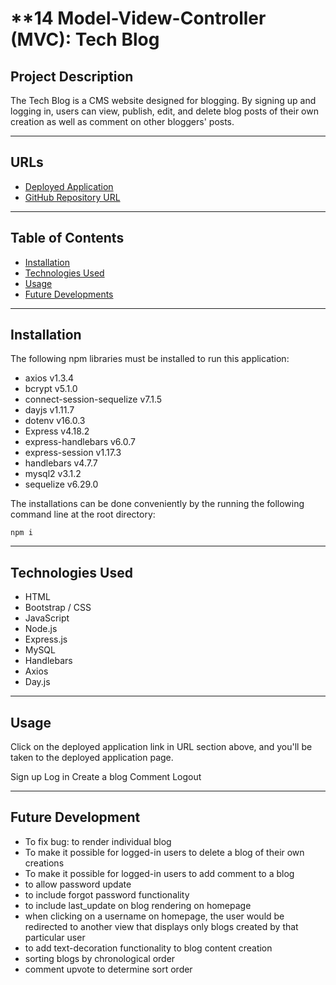 # **14 Model-Videw-Controller (MVC): Tech Blog

## **Project Description**
The Tech Blog is a CMS website designed for blogging. By signing up and logging in, users can view, publish, edit, and delete blog posts of their own creation as well as comment on other bloggers' posts.

---
## **URLs**
- [Deployed Application](https://tech-blog-999.herokuapp.com/)
- [GitHub Repository URL](https://github.com/jouriena11/tech-blog-mvc)

---
## **Table of Contents**
- <a href="#installation">Installation</a>
- <a href="#technologies-used">Technologies Used</a>
- <a href="#usage">Usage</a>
- <a href="#future-development">Future Developments</a>

---
## **Installation**
The following npm libraries must be installed to run this application:
- axios v1.3.4
- bcrypt v5.1.0
- connect-session-sequelize v7.1.5
- dayjs v1.11.7
- dotenv v16.0.3
- Express v4.18.2
- express-handlebars v6.0.7
- express-session v1.17.3
- handlebars v4.7.7
- mysql2 v3.1.2
- sequelize v6.29.0

The installations can be done conveniently by the running the following command line at the root directory: 
```
npm i
```

---
## **Technologies Used**
- HTML
- Bootstrap / CSS
- JavaScript
- Node.js
- Express.js
- MySQL
- Handlebars
- Axios
- Day.js

---
## **Usage**
Click on the deployed application link in URL section above, and you'll be taken to the deployed application page.

Sign up
Log in
Create a blog
Comment
Logout

---
## **Future Development**
- To fix bug: to render individual blog
- To make it possible for logged-in users to delete a blog of their own creations
- To make it possible for logged-in users to add comment to a blog
- to allow password update 
- to include forgot password functionality
- to include last_update on blog rendering on homepage
- when clicking on a username on homepage, the user would be redirected to another view that displays only blogs created by that particular user
- to add text-decoration functionality to blog content creation
- sorting blogs by chronological order
- comment upvote to determine sort order
